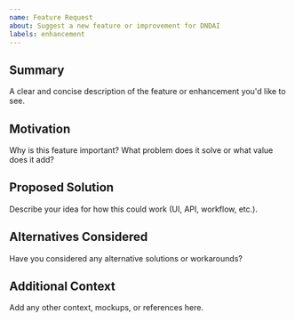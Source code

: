 ```yaml
---
name: Feature Request
about: Suggest a new feature or improvement for DNDAI
labels: enhancement
---
```


## Summary
A clear and concise description of the feature or enhancement you'd like to see.

## Motivation
Why is this feature important? What problem does it solve or what value does it add?

## Proposed Solution
Describe your idea for how this could work (UI, API, workflow, etc.).

## Alternatives Considered
Have you considered any alternative solutions or workarounds?

## Additional Context
Add any other context, mockups, or references here. 